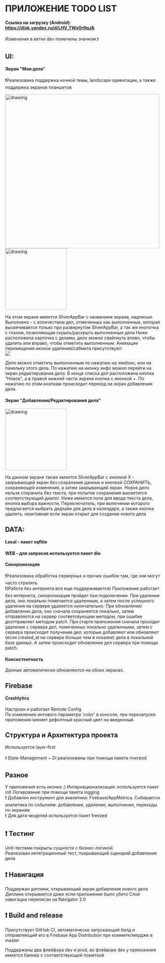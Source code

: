 # ПРИЛОЖЕНИЕ TODO LIST

#### Ссылка на загрузку (Android): https://disk.yandex.ru/d/LHV_TWx0rlfqJA

Изменения в ветке dev помечены значком.❗

## UI:
#### Экран "Мои дела"

❗Реализована поддержка ночной темы, landscape ориентации, а также поддержка экранов планшетов

<img src="https://s6.gifyu.com/images/SNIMOK-EKRANA-2022-08-28-V-17.09.32.png" alt="drawing" width="500"/> 
<br>
<img src="https://s4.gifyu.com/images/SNIMOK-EKRANA-2022-08-06-V-04.17.08.png" alt="drawing" width="200"/>  

На этом экране имеется SliverAppBar с названием экрана, надписью Выполнено - с количеством дел, отмеченных как выполненные, которая высвечивается только при развернутом SliverAppBar, а так же кнопочка с глазом, позволяющая скрыть/раскрыть выполненные дела Ниже расположена карточка с делами, дело можно свайпнуть влево, чтобы удалить или вправо, чтобы отметить выполненным. Анимации перемещения иконок удаления/сабмита присутствуют.  
![](https://s4.gifyu.com/images/ezgif.com-gif-makerb431f6088e6701d9.gif)

Дело можно отметить выполненным по нажатию на чекбокс, или на панельку этого дела. По нажатию на иконку инфо можно перейти на экран редактирования дела. В конце списка дел расположена кнопка "Новое", а в правой нижней части экрана кнопка с иконкой +. По нажатию по этим кнопкам происходит переход на экран добавления дела.
#### Экран "Добавления/Редактирования дела"

<img src="https://s4.gifyu.com/images/SNIMOK-EKRANA-2022-08-06-V-04.24.07.png" alt="drawing" width="200"/>  

На данном экране также имеется SliverAppBar с кнопкой X - закрывающей экран без сохранения данных и кнопкой СОХРАНИТЬ, сохраняющей изменения, а затем закрывающей экран. Новое дело нельзя сохранить без текста, при попытке сохранения высветится соответствующий диалог. Ниже имеется поле для ввода текста дела, кнопка выбора важности, Переключатель, при включении которого предлагается выбрать дедлайн для дела в календаре, а также кнопка удалить, неактивная если экран открыт для создания нового дела
## DATA:
#### Local - пакет sqflite
#### WEB - для запросов используется пакет dio
#### Синхронизация
❗Реализована обработка серверных и прочих ошибок там, где они могут часто стрелять
<br>
❗(Работа без интернета все еще поддерживается)
Приложение работает без интернета, синхронизация пройдет при подключении. При удалении дела, оно локально помечается удаленным, а затем после успешного удаления на сервере удаляется окончательно. При обновлении/добавлении дела, оно сначала сохраняется локально, затем отправляется на сервер соответсвующим методом, при ошибке доотправляет методом patch. При старте приложения сначала проходит удаление с сервера дел, помеченных локально удаленными, затем с сервера происходит получение дел, которые добавляют или обновляют (если created_at на сервере больше чем в локалке) дела в локальной базе данных. А затем происходит обновление дел сервера    при помощи patch.
#### Консистентность
Данные автоматически обновляются на обоих экранах.
## Firebase
#### Crashlytics
Настроен и работает Remote Config  
По изменению интового параметра 'color' в консоли, при перезапуске приложения меняет дефолтный красный цвет на введенный.
## Структура и Архитектура проекта
Используется layer-first  
<br>
❗ State-Management + DI реализованы при помощи пакета riverpod

## Разное
У приложения есть иконка ;) Интернационализация: используется пакет intl Логирование при помощи пакета logging
<br>
❗ Добавлен инструмент для аналитики: Firebase/AppMetrica. Собирается аналитика по событиям: добавление, удаление, выполнение, переходы по экранам
<br>
❗ Для дата-моделей используется пакет freezed


## ❗ Тестинг

Unit-тестами покрыты сущности с бизнес-логикой.    
Реализован интеграционный тест, покрывающий сценарий добавления дела

## ❗ Навигация

Поддержан диплинк, открывающий экран добавления нового дела
Диплинк открывается даже если приложение было убито
Слой навигации переписан на Navigator 2.0

## ❗ Build and release
Присутствует GitHub CI, автоматически запускающий билд и отправляющий его в Firebase App Distribution при коммите/мердже в master

Поддержаны два флейфора dev и prod, во флейворе dev у приложения имеется баннер с соответствующей пометкой  

